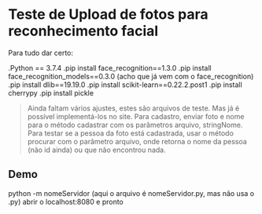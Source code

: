 <h1> Teste de Upload de fotos para reconhecimento facial </h1>

Para tudo dar certo:

.Python == 3.7.4
.pip install face_recognition==1.3.0
.pip install face_recognition_models==0.3.0 (acho que já vem com o face_recognition)
.pip install dlib==19.19.0
.pip install scikit-learn==0.22.2.post1
.pip install cherrypy
.pip install pickle

> Ainda faltam vários ajustes, estes são arquivos de teste. Mas já é possível implementá-los no site. 
> Para cadastro, enviar foto e nome para o método cadastrar com os parâmetros arquivo, stringNome. 
> Para testar se a pessoa da foto está cadastrada, usar o método procurar com o parâmetro arquivo,
    onde retorna o nome da pessoa (não id ainda) ou que não encontrou nada.

<h2> Demo </h2>
python -m nomeServidor (aqui o arquivo é nomeServidor.py, mas não usa o .py)
abrir o localhost:8080 e pronto
